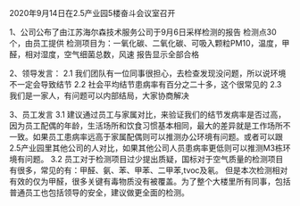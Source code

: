 2020年9月14日在2.5产业园5楼奋斗会议室召开

1、公司公布了由江苏海尔森技术服务公司于9月6日采样检测的报告
检测点30个，由员工提供
检测项目为：一氧化碳、二氧化碳、可吸入颗粒PM10，温度，甲醛，相对湿度，空气细菌总数，风速
报告显示全部合格

2、领导发言：
2.1 我们团队有一位同事很担心，去检查发现没问题，所以说环境不一定会导致结节
2.2 社会平均结节患病率有百分之二十多，这个很常见的
2.3 我们是一家人，有问题可以内部结局，大家协商解决


3、员工发言
3.1 建议通过员工与家属对比，来验证我们的结节发病率是否过高，因为员工配偶的年龄，生活场所和饮食习惯基本相同，最大的差异就是工作场所不一致。如果员工患病率远高于家属配偶则可以推测办公环境有问题。或者可以跟2.5产业园里其他公司的人对比，如果其他公司人员患病率更低则可以推测M3栋环境有问题。
3.2 员工对于检测项目过少提出质疑，国标对于空气质量的检测项目有很多，常见的有：甲醛、氨、苯、甲苯、二甲苯,tvoc及氡。 但是本次检测相对有效的仅为甲醛，很多关键有毒物质没有被覆盖。为了整个大楼里所有同事，包括普通员工也包括领导的安全，建议做更全面的检测。